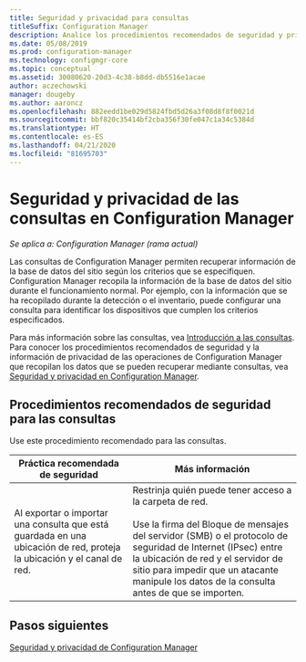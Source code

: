 ```yaml
---
title: Seguridad y privacidad para consultas
titleSuffix: Configuration Manager
description: Analice los procedimientos recomendados de seguridad y privacidad al consultar información de la base de datos del sitio.
ms.date: 05/08/2019
ms.prod: configuration-manager
ms.technology: configmgr-core
ms.topic: conceptual
ms.assetid: 30080620-20d3-4c38-b8dd-db5516e1acae
author: aczechowski
manager: dougeby
ms.author: aaroncz
ms.openlocfilehash: 882eedd1be029d5824fbd5d26a3f08d8f8f0021d
ms.sourcegitcommit: bbf820c35414bf2cba356f30fe047c1a34c5384d
ms.translationtype: HT
ms.contentlocale: es-ES
ms.lasthandoff: 04/21/2020
ms.locfileid: "81695703"
---
```

# <a name="security-and-privacy-for-queries-in-configuration-manager"></a>Seguridad y privacidad de las consultas en Configuration Manager

*Se aplica a: Configuration Manager (rama actual)*

Las consultas de Configuration Manager permiten recuperar información de la base de datos del sitio según los criterios que se especifiquen. Configuration Manager recopila la información de la base de datos del sitio durante el funcionamiento normal. Por ejemplo, con la información que se ha recopilado durante la detección o el inventario, puede configurar una consulta para identificar los dispositivos que cumplen los criterios especificados.  

 Para más información sobre las consultas, vea [Introducción a las consultas](../../../core/servers/manage/introduction-to-queries.md). Para conocer los procedimientos recomendados de seguridad y la información de privacidad de las operaciones de Configuration Manager que recopilan los datos que se pueden recuperar mediante consultas, vea [Seguridad y privacidad en Configuration Manager](../../../core/plan-design/security/security-and-privacy.md).  

## <a name="security-best-practices-for-queries"></a>Procedimientos recomendados de seguridad para las consultas

 Use este procedimiento recomendado para las consultas.  

|Práctica recomendada de seguridad|Más información|  
|----------------------------|----------------------|  
|Al exportar o importar una consulta que está guardada en una ubicación de red, proteja la ubicación y el canal de red.|Restrinja quién puede tener acceso a la carpeta de red.<br /><br /> Use la firma del Bloque de mensajes del servidor (SMB) o el protocolo de seguridad de Internet (IPsec) entre la ubicación de red y el servidor de sitio para impedir que un atacante manipule los datos de la consulta antes de que se importen.|  

## <a name="next-steps"></a>Pasos siguientes
  
[Seguridad y privacidad de Configuration Manager](../../../core/plan-design/security/security-and-privacy.md)
